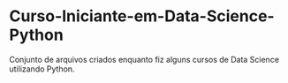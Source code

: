 # Curso-Iniciante-em-Data-Science-Python
Conjunto de arquivos criados enquanto fiz alguns cursos de Data Science utilizando Python.
